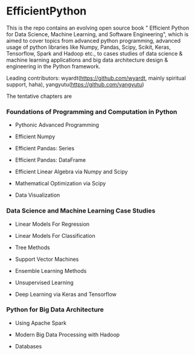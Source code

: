 # EfficientPython
This is the repo contains an evolving open source book " Efficient Python for Data Science, Machine Learning, and Software Engineering", which is aimed to cover topics from advanced python programming, advanced usage of python libraries like Numpy, Pandas, Scipy, Scikit, Keras, Tensorflow, Spark and Hadoop etc., to cases studies of data science & machine learning applications and big data architecture design & engineering in the Python framework.

Leading contributors: wyardt(https://github.com/wyardt, mainly spiritual support, haha), yangyutu(https://github.com/yangyutu)

The tentative chapters are
### Foundations of Programming and Computation in Python

* Pythonic Advanced Programming

* Efficient Numpy

* Efficient Pandas: Series

* Efficient Pandas: DataFrame

* Efficient Linear Algebra via Numpy and Scipy

* Mathematical Optimization via Scipy

* Data Visualization

### Data Science and Machine Learning Case Studies

* Linear Models For Regression

* Linear Models For Classification

* Tree Methods

* Support Vector Machines

* Ensemble Learning Methods 

* Unsupervised Learning

* Deep Learning via Keras and Tensorflow

### Python for Big Data Architecture

* Using Apache Spark

* Modern Big Data Processing with Hadoop

* Databases




